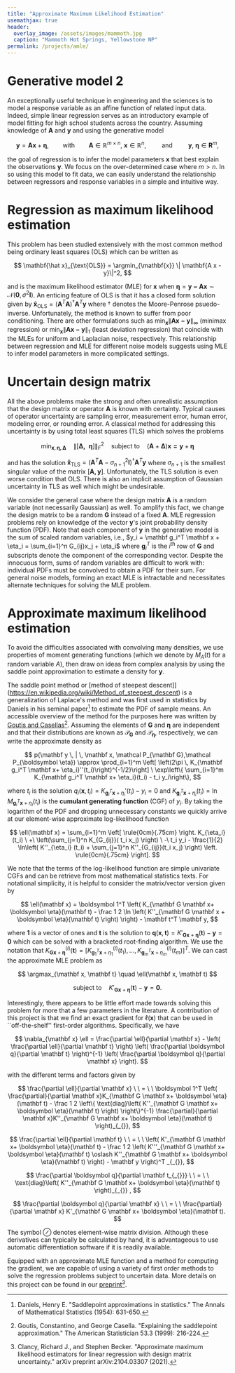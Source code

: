 ```yaml
---
title: "Approximate Maximum Likelihood Estimation"
usemathjax: true
header:
  overlay_image: /assets/images/mammoth.jpg
  caption: "Mammoth Hot Springs, Yellowstone NP"
permalink: /projects/amle/
---
```

# Generative model 2

An exceptionally useful technique in engineering and the sciences is to model a response variable as an affine function of related input data. Indeed, simple linear regression serves as an introductory example of model fitting for high school students across the country. Assuming knowledge of $\mathbf{A}$ and $\mathbf{y}$ and using the generative model

$$
\mathbf{y} = \mathbf{A} \mathbf{x} + \boldsymbol{\eta}, \qquad \text{with} \qquad \mathbf{A} \in \mathbb{R}^{m \times n}, \ \mathbf{x} \in \mathbb{R}^n, \qquad \text{ and } \qquad \mathbf{y}, \  \boldsymbol{\eta} \in \mathbf{R}^m,
$$

the goal of regression is to infer the model parameters $\mathbf{x}$ that best explain the observations $\mathbf{y}$. We focus on the over-determined case where $m>n$. In so using this model to fit data, we can easily understand the relationship between regressors and response variables in a simple and intuitive way.

# Regression as maximum likelihood estimation

This problem has been studied extensively with the most common method being ordinary least squares (OLS) which can be written as

$$
\mathbf{\hat x}_{\text{OLS}} = \argmin_{\mathbf{x}} \| \mathbf{A x - y}\|^2,
$$

and is the maximum likelihood estimator (MLE) for $\mathbf{x}$ when $\boldsymbol{\eta} = \mathbf{y-A x} \sim \mathcal{N} (\boldsymbol{0}, \sigma^2 \mathbf{I})$. An enticing feature of OLS is that it has a closed form solution given by $\mathbf{\hat x}_{\text{OLS}} = (\mathbf{A}^T \mathbf{A})^\dag \mathbf{A}^T \mathbf{y}$ where $\dag$ denotes the Moore-Penrose psuedo-inverse. Unfortunately, the method is known to suffer from poor conditioning. There are other formulations such as $\min_{\mathbf{x}} \| \mathbf{A x - y} \|_{\infty}$ (minimax regression) or $\min_{\mathbf{x}} \| \mathbf{A x - y} \|_1$ (least deviation regression) that coincide with the MLEs for uniform and Laplacian noise, respectively. This relationship between regression and MLE for different noise models suggests using MLE to infer model parameters in more complicated settings.

# Uncertain design matrix

All the above problems make the strong and often unrealistic assumption that the design matrix or operator $\mathbf{A}$ is known with certainty. Typical causes of operator uncertainty are sampling error, measurement error, human error, modeling error, or rounding error. A classical method for addressing this uncertainty is by using total least squares (TLS) which solves the problems

$$
\min_{\mathbf{x}, \boldsymbol{\eta, \Delta}}  \quad \big\| [\boldsymbol{ \Delta, \ \ \eta}] \big\|^2_F \quad \text{subject to} \quad  (\mathbf{A} + \boldsymbol{\Delta}) \mathbf{x = y} + \boldsymbol{\eta}
$$

and has the solution $\mathbf{\hat x}_{\text{TLS}} = (\mathbf{A}^T \mathbf{A} - \sigma_{n+1}^2 \mathbf{I})^\dag \mathbf{A}^T \mathbf{y}$ where $\sigma_{n+1}$ is the smallest singular value of the matrix $[\mathbf{A, y}]$. Unfortunately, the TLS solution is even worse condition that OLS. There is also an implicit assumption of Gaussian uncertainty in TLS as well which might be undesirable. 

We consider the general case where the design matrix $\mathbf{A}$ is a random variable (not necessarily Gaussian) as well. To amplify this fact, we change the design matrix to be a random $\mathbf G$ instead of a fixed $\mathbf A$. MLE regression problems rely on knowledge of the vector $\mathbf y$'s joint probability density function (PDF). Note that each component of $\mathbf y$ in the generative model is the sum of scaled random variables, i.e., $y_i = \mathbf g_i^T \mathbf x + \eta_i = \sum_{i=1}^n G_{ij}x_j + \eta_i$ where $\mathbf g_i^T$ is the $i^\text{th}$ row of $\mathbf G$ and subscripts denote the component of the corresponding vector. Despite the innocuous form, sums of random variables are difficult to work with: individual PDFs must be convolved to obtain a PDF for their sum. For general noise models, forming an exact MLE is intractable and necessitates alternate techniques for solving the MLE problem.

# Approximate maximum likelihood estimation

To avoid the difficulties associated with convolving many densities, we use properties of moment generating functions (which we denote by $M_A(t)$ for a random variable $A$), then draw on ideas from complex analysis by using the saddle point approximation to estimate a density for $\mathbf y$.

The saddle point method or [method of steepest descent]](https://en.wikipedia.org/wiki/Method_of_steepest_descent) is a generalization of Laplace's method and was first used in statistics by Daniels in his seminal paper[^1] to estimate the PDF of sample means. An accessible overview of the method for the purposes here was written by [Goutis and Casellas](https://www.tandfonline.com/doi/abs/10.1080/00031305.1999.10474463?casa_token=WdBajCdgWu8AAAAA%3ATfkJRURS_IiM34aU321ekY6n3JTeiB80j9FpZxZWkqC2GpyI_fYfghhyDu1qhF_BfwgvTKLgvJZJ&)[^2]. Assuming the elements of $\mathbf G$ and $\boldsymbol \eta$ are independent and that their distributions are known as $\mathcal  P_{\mathbf G}$ and $\mathcal  P_{\boldsymbol \eta}$, respectively, we can write the approximate density as

$$
p(\mathbf y \, | \, \mathbf x, \mathcal  P_{\mathbf G},\mathcal  P_{\boldsymbol \eta}) \approx \prod_{i=1}^m \left[ \left(2\pi \, K_{\mathbf g_i^T \mathbf x+ \eta_i}''(t_i)\right)^{-1/2}\right]  \ \exp\left\{ \sum_{i=1}^m K_{\mathbf g_i^T \mathbf x+ \eta_i}(t_i) - t_i y_i\right\},
$$

where $t_i$ is the solution $q_i(\mathbf x, t_i) = K_{\mathbf g_i^T \mathbf x + \eta_i}'(t_i) - y_i = 0$ and $K_{\mathbf g_i^T \mathbf x + \eta_i}(t_i) = \ln M_{\mathbf g_i^T \mathbf x + \eta_i}(t_i)$ is the **cumulant generating function** (CGF) of $y_i$. By taking the logarithm of the PDF and dropping unnecessary constants we quickly arrive at our element-wise approximate log-likelihood function

$$
\ell(\mathbf x) = \sum_{i=1}^m  \left[ \rule{0cm}{.75cm} \right.  K_{\eta_i}(t_i) \ +\  \left(\sum_{j=1}^n K_{G_{ij}}( t_i x_j) \right)
\ -\  t_i y_i - \frac{1}{2} \ln\left( K''_{\eta_i} (t_i) + \sum_{j=1}^n K''_{G_{ij}}(t_i x_j) \right)  \left. \rule{0cm}{.75cm} \right].
$$

We note that the terms of the log-likelihood function are simple univariate CGFs and can be retrieve from most mathematical statistics texts. For notational simplicity, it is helpful to consider the matrix/vector version given by

$$
\ell(\mathbf x) = \boldsymbol 1^T \left( K_{\mathbf G \mathbf x+ \boldsymbol \eta}(\mathbf t) - \frac 1 2 \ln \left( K''_{\mathbf G \mathbf x + \boldsymbol \eta}(\mathbf t)   \right) \right) - \mathbf t^T \mathbf y,
$$

where $\mathbf 1$ is a vector of ones and $\mathbf t$ is the solution to $\mathbf q(\mathbf x, \mathbf t) = K'_{\mathbf G \mathbf x + \boldsymbol \eta}(\mathbf t) - \mathbf y = \mathbf 0$ which can be solved with a bracketed root-finding algorithm. We use the notation that $K^{(i)}_{\mathbf G \mathbf x + \boldsymbol \eta}(\mathbf t) = [K^{(i)}_{\mathbf g_1^T \mathbf x + \eta_1}(t_1), \, \dots, K^{(i)}_{\mathbf g_m^T \mathbf x + \eta_m}(t_m)]^T$. We can cast the approximate MLE problem as

$$
\argmax_{\mathbf x, \mathbf t} \quad \ell(\mathbf x, \mathbf t)
$$

$$
\text{subject to} \quad K'_{\mathbf G \mathbf x+ \boldsymbol \eta}(\mathbf t) - \mathbf y= \boldsymbol 0.
$$

Interestingly, there appears to be little effort made towards solving this problem for more that a few parameters in the literature. A contribution of this project is that we find an exact gradient for $\ell(\mathbf x)$ that can be used in ``off-the-shelf'' first-order algorithms. Specifically, we have

$$
\nabla_{\mathbf x} \ell = \frac{\partial \ell}{\partial \mathbf x}  - \left( \frac{\partial \ell}{\partial \mathbf t} \right) \left( \frac{\partial \boldsymbol q}{\partial \mathbf t} \right)^{-1}  \left( \frac{\partial \boldsymbol q}{\partial \mathbf x} \right).
$$

with the different terms and factors given by

$$
\frac{\partial \ell}{\partial \mathbf x} \ \ = \ \  \boldsymbol 1^T \left(   \frac{\partial}{\partial \mathbf x}K_{\mathbf G \mathbf x+ \boldsymbol \eta}(\mathbf t) - \frac 1 2 \left\{ \text{diag}\left( K''_{\mathbf G \mathbf x+ \boldsymbol \eta}(\mathbf t) \right)  \right\}^{-1} \frac{\partial}{\partial \mathbf x}K''_{\mathbf G \mathbf x+ \boldsymbol \eta}(\mathbf t)    \right)_{_{}},
$$

$$
\frac{\partial \ell}{\partial \mathbf t} \ \ = \ \  \left( K'_{\mathbf G \mathbf x+ \boldsymbol \eta}(\mathbf t) - \frac 1 2 \left( K'''_{\mathbf G \mathbf x+ \boldsymbol \eta}(\mathbf t) \oslash K''_{\mathbf G \mathbf x+ \boldsymbol \eta}(\mathbf t) \right) - \mathbf y \right)^T _{_{}},
$$

$$
\frac{\partial \boldsymbol q}{\partial \mathbf t_{_{}}}  \ \ = \ \   \text{diag}\left( K''_{\mathbf G \mathbf x+ \boldsymbol \eta}(\mathbf t) \right)_{_{}} ,
$$

$$
\frac{\partial \boldsymbol q}{\partial \mathbf x} \ \ = \ \   \frac{\partial}{\partial \mathbf x}  K'_{\mathbf G \mathbf x+ \boldsymbol \eta}(\mathbf t).
$$

The symbol $\oslash$ denotes element-wise matrix division. Although these derivatives can typically be calculated by hand, it is advantageous to use automatic differentiation software if it is readily available.

Equipped with an approximate MLE function and a method for computing the gradient, we are capable of using a variety of first order methods to solve the regression problems subject to uncertain data. More details on this project can be found in our [preprint](https://arxiv.org/pdf/2104.03307)[^3].

[^1]: Daniels, Henry E. "Saddlepoint approximations in statistics." The Annals of Mathematical Statistics (1954): 631-650.
    
[^2]: Goutis, Constantino, and George Casella. "Explaining the saddlepoint approximation." The American Statistician 53.3 (1999): 216-224.
    
[^3]: Clancy, Richard J., and Stephen Becker. "Approximate maximum likelihood estimators for linear regression with design matrix uncertainty." arXiv preprint arXiv:2104.03307 (2021).
